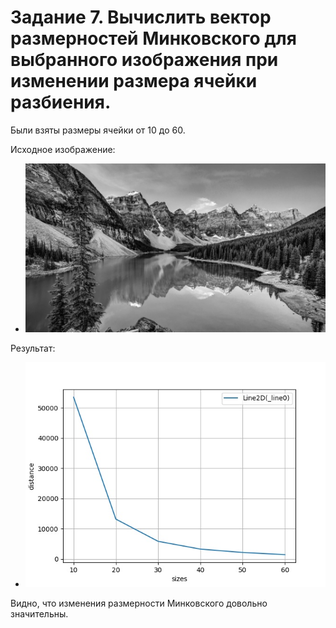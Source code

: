 # Задание 7. Вычислить вектор размерностей Минковского для выбранного изображения при изменении размера ячейки разбиения.

Были взяты размеры ячейки от 10 до 60. 

Исходное изображение:

- ![после обработки](https://raw.githubusercontent.com/Alexey04Sharapov/fractal_labs/main/images/img_res_3.jpg?raw=true)

Результат:

- ![после обработки](https://raw.githubusercontent.com/Alexey04Sharapov/fractal_labs/main/images/img_res_7_1.jpg?raw=true)

Видно, что изменения размерности Минковского довольно значительны.
